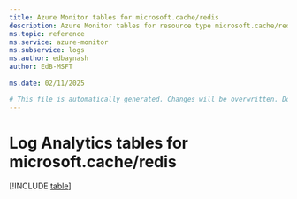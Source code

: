 ```yaml
---
title: Azure Monitor tables for microsoft.cache/redis
description: Azure Monitor tables for resource type microsoft.cache/redis
ms.topic: reference
ms.service: azure-monitor
ms.subservice: logs
ms.author: edbaynash
author: EdB-MSFT
   
ms.date: 02/11/2025

# This file is automatically generated. Changes will be overwritten. Do not change this file directly.
---
```


# Log Analytics tables for microsoft.cache/redis  

[!INCLUDE [table](~/reusable-content/ce-skilling/azure/includes/azure-monitor/reference/tables/microsoft-cache_redis-include.md)]

